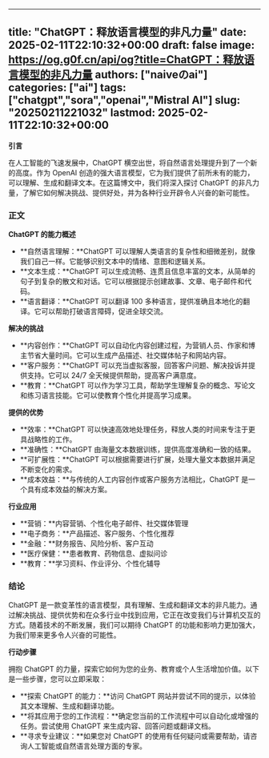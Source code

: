 
---
title: "ChatGPT：释放语言模型的非凡力量"
date: 2025-02-11T22:10:32+00:00
draft: false
image: https://og.g0f.cn/api/og?title=ChatGPT：释放语言模型的非凡力量
authors: ["naiveのai"]
categories: ["ai"]
tags: ["chatgpt","sora","openai","Mistral AI"]
slug: "20250211221032"
lastmod: 2025-02-11T22:10:32+00:00
---
**引言**

在人工智能的飞速发展中，ChatGPT 横空出世，将自然语言处理提升到了一个新的高度。作为 OpenAI 创造的强大语言模型，它为我们提供了前所未有的能力，可以理解、生成和翻译文本。在这篇博文中，我们将深入探讨 ChatGPT 的非凡力量，了解它如何解决挑战、提供好处，并为各种行业开辟令人兴奋的新可能性。

### 正文

**ChatGPT 的能力概述**

* **自然语言理解：**ChatGPT 可以理解人类语言的复杂性和细微差别，就像我们自己一样。它能够识别文本中的情绪、意图和逻辑关系。
* **文本生成：**ChatGPT 可以生成流畅、连贯且信息丰富的文本，从简单的句子到复杂的散文和对话。它可以根据提示创建故事、文章、电子邮件和代码。
* **语言翻译：**ChatGPT 可以翻译 100 多种语言，提供准确且本地化的翻译。它可以帮助打破语言障碍，促进全球交流。

**解决的挑战**

* **内容创作：**ChatGPT 可以自动化内容创建过程，为营销人员、作家和博主节省大量时间。它可以生成产品描述、社交媒体帖子和网站内容。
* **客户服务：**ChatGPT 可以充当虚拟客服，回答客户问题、解决投诉并提供支持。它可以 24/7 全天候提供帮助，提高客户满意度。
* **教育：**ChatGPT 可以作为学习工具，帮助学生理解复杂的概念、写论文和练习语言技能。它可以使教育个性化并提高学习成果。

**提供的优势**

* **效率：**ChatGPT 可以快速高效地处理任务，释放人类的时间来专注于更具战略性的工作。
* **准确性：**ChatGPT 由海量文本数据训练，提供高度准确和一致的结果。
* **可扩展性：**ChatGPT 可以根据需要进行扩展，处理大量文本数据并满足不断变化的需求。
* **成本效益：**与传统的人工内容创作或客户服务方法相比，ChatGPT 是一个具有成本效益的解决方案。

**行业应用**

* **营销：**内容营销、个性化电子邮件、社交媒体管理
* **电子商务：**产品描述、客户服务、个性化推荐
* **金融：**财务报告、风险分析、客户互动
* **医疗保健：**患者教育、药物信息、虚拟问诊
* **教育：**学习资料、作业评分、个性化辅导

### 结论

ChatGPT 是一款变革性的语言模型，具有理解、生成和翻译文本的非凡能力。通过解决挑战、提供优势和在众多行业中找到应用，它正在改变我们与计算机交互的方式。随着技术的不断发展，我们可以期待 ChatGPT 的功能和影响力更加强大，为我们带来更多令人兴奋的可能性。

**行动步骤**

拥抱 ChatGPT 的力量，探索它如何为您的业务、教育或个人生活增加价值。以下是一些步骤，您可以立即采取：

* **探索 ChatGPT 的能力：**访问 ChatGPT 网站并尝试不同的提示，以体验其文本理解、生成和翻译功能。
* **将其应用于您的工作流程：**确定您当前的工作流程中可以自动化或增强的任务。尝试使用 ChatGPT 来生成内容、回答问题或翻译文档。
* **寻求专业建议：**如果您对 ChatGPT 的使用有任何疑问或需要帮助，请咨询人工智能或自然语言处理方面的专家。